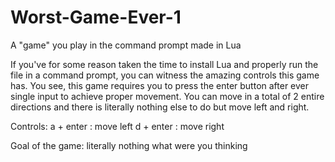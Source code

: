 # Worst-Game-Ever-1
A "game" you play in the command prompt made in Lua

If you've for some reason taken the time to install Lua and properly run the file in a command prompt, you can witness the amazing controls this game has. 
You see, this game requires you to press the enter button after ever single input to achieve proper movement.
You can move in a total of 2 entire directions and there is literally nothing else to do but move left and right.

Controls:
a + enter : move left
d + enter : move right

Goal of the game:
literally nothing what were you thinking

